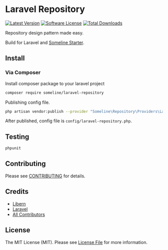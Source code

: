 # Laravel Repository

[![Latest Version](https://img.shields.io/github/release/someline/laravel-repository.svg?style=flat-square)](https://github.com/someline/laravel-repository/releases)
[![Software License](https://img.shields.io/badge/license-MIT-brightgreen.svg?style=flat-square)](LICENSE.md)
[![Total Downloads](https://img.shields.io/packagist/dt/someline/laravel-repository.svg?style=flat-square)](https://packagist.org/packages/someline/laravel-repository)

Repository design pattern made easy. 

Build for Laravel and [Someline Starter](https://starter.someline.com). 

## Install

### Via Composer

Install composer package to your laravel project

``` bash
composer require someline/laravel-repository
```

Publishing config file. 

``` bash
php artisan vendor:publish --provider "Someline\Repository\Providers\LaravelRepositoryServiceProvider"
```

After published, config file is `config/laravel-repository.php`.

## Testing

``` bash
phpunit
```

## Contributing

Please see [CONTRIBUTING](https://github.com/someline/laravel-repository/blob/master/CONTRIBUTING.md) for details.

## Credits

- [Libern](https://github.com/libern)
- [Laravel](https://github.com/someline)
- [All Contributors](https://github.com/someline/laravel-repository/contributors)

## License

The MIT License (MIT). Please see [License File](LICENSE.md) for more information.

